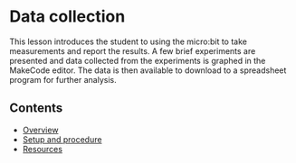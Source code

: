 # Data collection

This lesson introduces the student to using the micro:bit to take measurements and report the results. A few brief experiments are presented and data collected from the experiments is graphed in the MakeCode editor. The data is then available to download to a spreadsheet program for further analysis.

## Contents

* [Overview](/courses/ucp-science/data-collection/overview)
* [Setup and procedure](/courses/ucp-science/data-collection/setup-procedure)
* [Resources](/courses/ucp-science/data-collection/resources)
